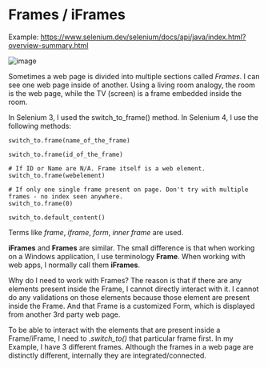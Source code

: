# Frames / iFrames


Example: https://www.selenium.dev/selenium/docs/api/java/index.html?overview-summary.html

![image](https://user-images.githubusercontent.com/70295997/206797760-48d1363a-973b-4db6-abb1-83bcf0a3f6f1.png)

Sometimes a web page is divided into multiple sections called _Frames_. I can see one web page inside of another. Using a living room analogy, the room is the web page, while the TV (screen) is a frame embedded inside the room.

In Selenium 3, I used the switch_to_frame() method. In Selenium 4, I use the following methods:

	switch_to.frame(name_of_the_frame)

	switch_to.frame(id_of_the_frame)

	# If ID or Name are N/A. Frame itself is a web element.
	switch_to.frame(webelement)

	# If only one single frame present on page. Don't try with multiple frames - no index seen anywhere.
	switch_to.frame(0)

	switch_to.default_content()
	
Terms like _frame_, _iframe_, _form_, _inner frame_ are used.

__iFrames__ and __Frames__ are similar. The small difference is that when working on a Windows application, I use terminology __Frame__. When working with web apps, I normally call them __iFrames__.


Why do I need to work with Frames? The reason is that if there are any elements present inside the Frame, I cannot directly interact with it. I cannot do any validations on those elements because those element are present inside the Frame. And that Frame is a customized Form, which is displayed from another 3rd party web page.

To be able to interact with the elements that are present inside a Frame/iFrame, I need to _.switch_to()_ that particular frame first. In my Example, I have 3 different frames. Although the frames in a web page are distinctly different, internally they are integrated/connected.
